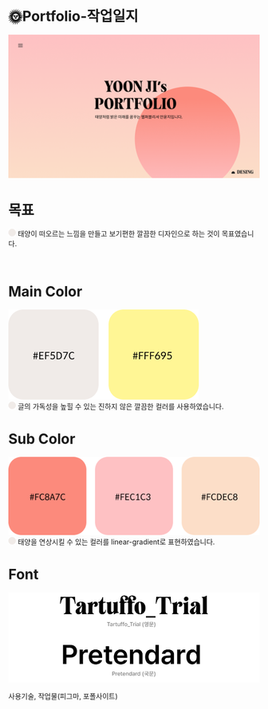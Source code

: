 ## <h1>🌞Portfolio-작업일지</h1>

![포폴메인이미지](assets/images/open.png)

# 목표
![원](assets/images/circle.png)
태양이 떠오르는 느낌을 만들고 보기편한 깔끔한 디자인으로 하는 것이 목표였습니다.

<br>

# Main Color
![메인컬러](assets/images/main-color.png)  
![원](assets/images/circle.png)
글의 가독성을 높힐 수 있는 진하지 않은 깔끔한 컬러를 사용하였습니다.

# Sub Color
![서브컬러](assets/images/sub-color.png)  
![원](assets/images/circle.png)
태양을 연상시킬 수 있는 컬러를 linear-gradient로 표현하였습니다.

# Font
![서브컬러](assets/images/font.png)  




사용기술, 작업물(피그마, 포폴사이트)

